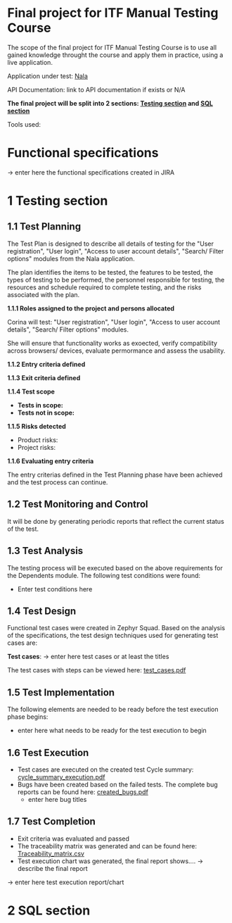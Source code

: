 # Final project for ITF Manual Testing Course



The scope of the final project for ITF Manual Testing Course is to use all gained knowledge throught the course and apply them in practice, using a live application.

Application under test: [Nala](www.nala.ro) 

API Documentation: link to API documentation if exists or N/A

**The final project will be split into 2 sections: [Testing section]() and  [SQL section]()**

Tools used:

**<h1>Functional specifications</h1>**




-> enter here the functional specifications created in JIRA

**<h1>1 Testing section</h1>**

**<h2>1.1 Test Planning</h2>**

The Test Plan is designed to describe all details of testing for the "User registration", "User login", "Access to user account details", "Search/ Filter options" modules from the Nala application. 

The plan identifies the items to be tested, the features to be tested, the types of testing to be performed, the personnel responsible for testing, the resources and schedule
required to complete testing, and the risks associated with the plan.

**1.1.1 Roles assigned to the project and persons allocated**

Corina will test: "User registration", "User login", "Access to user account details", "Search/ Filter options" modules.

She will ensure that functionality works as exoected, verify compatibility across browsers/ devices, evaluate permormance and assess the usability.

**1.1.2 Entry criteria defined**

**1.1.3 Exit criteria defined**

**1.1.4 Test scope**

 - **Tests in scope:**
 - **Tests not in scope:**
    
**1.1.5 Risks detected**

  - Product risks: 
  - Project risks:
    
 **1.1.6 Evaluating entry criteria**
 
 The entry criterias defined in the Test Planning phase have been achieved and the test process can continue.
 
 **<h2>1.2 Test Monitoring and Control</h2>**
 
 It will be done by generating periodic reports that reflect the current status of the test.
 
 **<h2>1.3 Test Analysis</h2>**
 
 The testing process will be executed based on the above requirements for the Dependents module. The following test conditions were found:

 - Enter test conditions here

**<h2>1.4 Test Design</h2>**

Functional test cases were created in Zephyr Squad. Based on the analysis of the specifications, the test design techniques used for generating test cases are: 

**Test cases**: -> enter here test cases or at least the titles

The test cases with steps can be viewed here: [test_cases.pdf]()

**<h2>1.5 Test Implementation</h2>**

The following elements are needed to be ready before the test execution phase begins:

 - enter here what needs to be ready for the test execution to begin
  
**<h2>1.6 Test Execution</h2>**

 - Test cases are executed on the created test Cycle summary: [cycle_summary_execution.pdf]()
 - Bugs have been created based on the failed tests. The complete bug reports can be found here: [created_bugs.pdf]()
    - enter here bug titles

**<h2>1.7 Test Completion</h2>**
    
 - Exit criteria was evaluated and passed
 - The traceability matrix was generated and can be found here: [Traceability_matrix.csv]()
 - Test execution chart was generated, the final report shows.... -> describe the final report
    
 -> enter here test execution report/chart


**<h1>2 SQL section</h1>**



